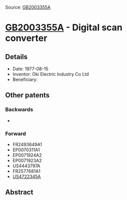 Source: [GB2003355A](https://patents.google.com/patent/GB2003355A)

# [GB2003355A](GB2003355A.md) - Digital scan converter

## Details

* Date: 1977-08-15
* Inventor: Oki Electric Industry Co Ltd
* Beneficiary: 

## Other patents

### Backwards
 * 
### Forward
 * FR2493649A1
 * EP0070311A1
 * EP0071924A2
 * EP0071923A2
 * US4443797A
 * FR2577681A1
 * [US4722345A](US4722345A.md)
## Abstract

